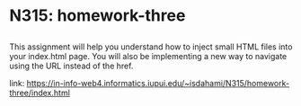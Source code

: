 # N315: homework-three

##

This assignment will help you understand how to inject small HTML files into your index.html page. You will also be implementing a new way to navigate using the URL instead of the href.

link: https://in-info-web4.informatics.iupui.edu/~isdahami/N315/homework-three/index.html
